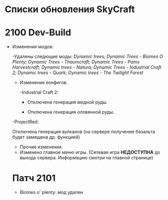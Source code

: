 # **Списки обновления SkyCraft**


# 2100 Dev-Build 

* Изменения модов:

  -Удалены следющие моды: 
  *Dynamic trees;
  Dynamic Trees - Biomes O Plenty;
  Dynamic Trees - Thaumcraft;
  Dynamic Trees - Pams Harvestcraft;
  Dynamic trees - Natura;
  Dynamic Trees - Industrial Craft 2;
  Dynamic trees - Quark;
  Dynamic trees - The Twilight Forest*
  
  * Изменение конфигов.
   
    -Industrial Craft 2: 
    
    * Отключена генерация медной руды.
    
    * Отключена генерация оловянной руды.
  
  
   -ProjectRed:
   
   Отключена генерация вулканов (на сервере получение базальта будет замещена др. функцией)

  * Прочие изменения.

  - Изменено главное меню игры. (Сетевая игра **НЕДОСТУПНА** до выхода сервера. Информацию смотри на главной странице)
  
  # **Патч 2101**
  
  * Biomes o' plenty: мод удален
